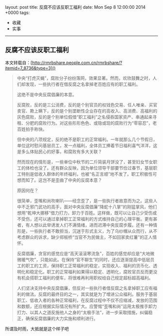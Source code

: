 layout: post
title: 反腐不应该反职工福利
date: Mon Sep 8 12:00:00 2014 +0000
tags:
- 收藏
- 实事
---
## 反腐不应该反职工福利

本文转载自：[http://rmrbshare.people.com.cn/rmrbshare/?itemid=7_8736&type=3]()

> 中央“打虎灭蝇”，腐败分子纷纷落网，效果显著。然而，欢欣鼓舞之时，人们却发现，一些执行者在借反腐之名拿掉老百姓应有的职工福利。
>
> 这绝不是中央反腐倡廉的本意。
>
> <!--more-->
> 反腐败，反的是三公消费，反的是个别官员的权钱色交易、任人唯亲、买官卖官、欺上瞒下，反的是个别垄断性企业存在的高收入、高消费、高福利的灰色腐败，反的是个别单位假借“职工福利”之名侵吞国家资产、串通起来寻租、分肥的腐败行为。对这些形形色色、或隐或现的腐败行为“零容忍”，老百姓拍手称快。
>
> 但中央的八项规定，反的绝不是职工的正常福利。一年就那么几个节假日，单位这时慰问基层员工，发一点福利，全体员工捧着节日福利喜气洋洋，这是多么体贴民心的好事，和腐败有多大关联？
>
> 然而现在的情形是，一些单位中秋节的二斤简装月饼没了，甚至妇女节女职工的体检也没了。还有群众反映，因为单位领导干部要节俭过春节，基层职工特别是低收入群体的年终福利，也被“名正言顺”地不发了。职工积极性可想而知了。这岂不是歪曲了中央的反腐本意？
>
> 原因何在？
>
> 很简单，歪嘴和尚吹喇叭——经念歪了，是一些执行者故意而为之。这些人中不乏邪门武功的高手，面对中央反腐倡廉“降蛇十八掌”的刚猛掌风，他们想用“乾坤大挪移”借力打力，卸力于百姓。这样做，既可以让自己少受伤或不受伤，还可以通过拿掉职工正常福利的方式维持自己的心理平衡。更有甚者，有人想以此举诱发人们不满情绪，进而迟滞中央反腐步履。还有一种情形是，一些执行者不敢担当，沉迷于形式主义，为了乌纱帽从众而行，从不考虑群众的诉求，缺少郑板桥“当官不为民做主，不如回家卖红薯”的正人情怀。
>
> 反腐倡廉，贪官的感觉应是“高天滚滚寒流急”，百姓的感觉却应是“大地微微暖气吹”，只能如此。在保持“官不聊生”的同时，还应逐渐提高中低层员工的职工的工资，保持职工正常福利的稳定，实现收入、福利的货币化、透明化和稳定化。职工的正常福利如果得以稳定、透明化，腐败官员反而更没有机会搭职工福利的便车，将很难再利用职权给自己规定超标超高福利。
>
> 人们坚决支持中央反腐倡廉，但反对一些执行者借反腐之名拿掉职工应有福利的做法。反腐的最终目的之一，其实就是为了增进公众福利。服务于基层职工、低收入者的各种正常福利，在反腐过程中不仅不应缩减，发放的范围和数额，还应根据实际情况有所扩大。应警惕“歪嘴和尚”运用太极推手卸力打力、以其人之道反施他人之身的“太极手法”，进一步采取措施，纠偏稳正，确保反腐倡廉的大力实施和顺利进行。


所谓及时雨，大抵就是这个样子吧
